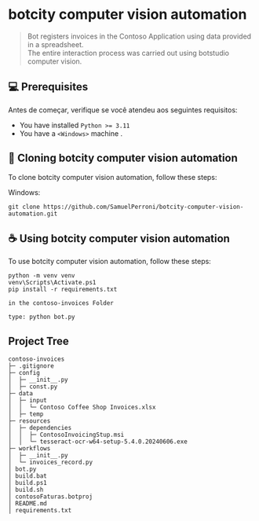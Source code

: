 # botcity computer vision automation
> Bot registers invoices in the Contoso Application using data provided in a spreadsheet. <br>
> The entire interaction process was carried out using botstudio computer vision.


## 💻 Prerequisites

Antes de começar, verifique se você atendeu aos seguintes requisitos:

- You have installed  `Python >= 3.11`
- You have a `<Windows>` machine .

## 🚀 Cloning botcity computer vision automation

To clone botcity computer vision automation, follow these steps:

Windows:

```
git clone https://github.com/SamuelPerroni/botcity-computer-vision-automation.git
```

## ☕ Using botcity computer vision automation

To use botcity computer vision automation, follow these steps:

```
python -m venv venv
venv\Scripts\Activate.ps1
pip install -r requirements.txt

in the contoso-invoices Folder

type: python bot.py

```

## Project Tree
```
contoso-invoices
├─ .gitignore
├─ config
│  ├─ __init__.py
│  ├─ const.py
├─ data
│  ├─ input
│  │  └─ Contoso Coffee Shop Invoices.xlsx
│  ├─ temp
├─ resources
│  ├─ dependencies
│  │  ├─ ContosoInvoicingStup.msi
│  │  └─ tesseract-ocr-w64-setup-5.4.0.20240606.exe
├─ workflows
│  ├─ __init__.py
│  └─ invoices_record.py
│ bot.py
│ build.bat
│ build.ps1
│ build.sh
│ contosoFaturas.botproj
│ README.md
│ requirements.txt
```
